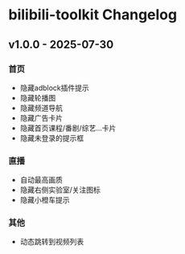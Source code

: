 <!-- Keep a Changelog guide -> https://keepachangelog.com -->

# bilibili-toolkit Changelog

## v1.0.0 - 2025-07-30

### 首页

- 隐藏adblock插件提示
- 隐藏轮播图
- 隐藏频道导航
- 隐藏广告卡片
- 隐藏首页课程/番剧/综艺...卡片
- 隐藏未登录的提示框

### 直播

- 自动最高画质
- 隐藏右侧实验室/关注图标
- 隐藏小橙车提示

### 其他

- 动态跳转到视频列表
